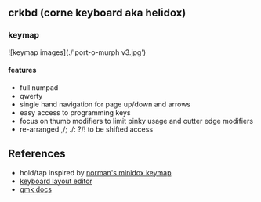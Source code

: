 ## crkbd (corne keyboard aka helidox)

### keymap
![keymap images](./'port-o-murph v3.jpg')

#### features
- full numpad
- qwerty
- single hand navigation for page up/down and arrows
- easy access to programming keys
- focus on thumb modifiers to limit pinky usage and outter edge modifiers
- re-arranged ,/; ./: ?/! to be shifted access

## References
- hold/tap inspired by [norman's minidox keymap](https://github.com/qmk/qmk_firmware/tree/master/keyboards/minidox/keymaps/norman)
- [keyboard layout editor](http://www.keyboard-layout-editor.com/#/)
- [qmk docs](https://docs.qmk.fm/)
